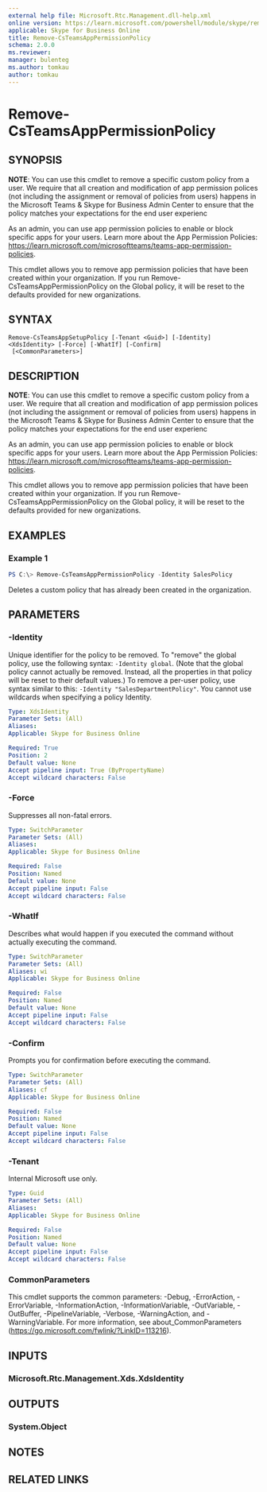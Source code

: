 ```yaml
---
external help file: Microsoft.Rtc.Management.dll-help.xml
online version: https://learn.microsoft.com/powershell/module/skype/remove-csteamsapppermissionpolicy
applicable: Skype for Business Online
title: Remove-CsTeamsAppPermissionPolicy
schema: 2.0.0
ms.reviewer:
manager: bulenteg
ms.author: tomkau
author: tomkau
---
```


# Remove-CsTeamsAppPermissionPolicy

## SYNOPSIS
**NOTE**: You can use this cmdlet to remove a specific custom policy from a user. We require that all creation and modification of app permission polices (not including the assignment or removal of policies from users) happens in the Microsoft Teams & Skype for Business Admin Center to ensure that the policy matches your expectations for the end user experienc

As an admin, you can use app permission policies to enable or block specific apps for your users.  Learn more about the App Permission Policies: <https://learn.microsoft.com/microsoftteams/teams-app-permission-policies>.

This cmdlet allows you to remove app permission policies that have been created within your organization. If you run Remove-CsTeamsAppPermissionPolicy on the Global policy, it will be reset to the defaults provided for new organizations.

## SYNTAX

```
Remove-CsTeamsAppSetupPolicy [-Tenant <Guid>] [-Identity] <XdsIdentity> [-Force] [-WhatIf] [-Confirm]
 [<CommonParameters>]
```

## DESCRIPTION
**NOTE**: You can use this cmdlet to remove a specific custom policy from a user. We require that all creation and modification of app permission polices (not including the assignment or removal of policies from users) happens in the Microsoft Teams & Skype for Business Admin Center to ensure that the policy matches your expectations for the end user experienc

As an admin, you can use app permission policies to enable or block specific apps for your users.  Learn more about the App Permission Policies: <https://learn.microsoft.com/microsoftteams/teams-app-permission-policies>.

This cmdlet allows you to remove app permission policies that have been created within your organization. If you run Remove-CsTeamsAppPermissionPolicy on the Global policy, it will be reset to the defaults provided for new organizations.

## EXAMPLES

### Example 1
```powershell
PS C:\> Remove-CsTeamsAppPermissionPolicy -Identity SalesPolicy
```

Deletes a custom policy that has already been created in the organization.

## PARAMETERS

### -Identity
Unique identifier for the policy to be removed.
To "remove" the global policy, use the following syntax: `-Identity global`.
(Note that the global policy cannot actually be removed.  Instead, all the properties in that policy will be reset to their default values.) To remove a per-user policy, use syntax similar to this: `-Identity "SalesDepartmentPolicy"`.
You cannot use wildcards when specifying a policy Identity.

```yaml
Type: XdsIdentity
Parameter Sets: (All)
Aliases: 
Applicable: Skype for Business Online

Required: True
Position: 2
Default value: None
Accept pipeline input: True (ByPropertyName)
Accept wildcard characters: False
```

### -Force
Suppresses all non-fatal errors.

```yaml
Type: SwitchParameter
Parameter Sets: (All)
Aliases: 
Applicable: Skype for Business Online

Required: False
Position: Named
Default value: None
Accept pipeline input: False
Accept wildcard characters: False
```

### -WhatIf
Describes what would happen if you executed the command without actually executing the command.

```yaml
Type: SwitchParameter
Parameter Sets: (All)
Aliases: wi
Applicable: Skype for Business Online

Required: False
Position: Named
Default value: None
Accept pipeline input: False
Accept wildcard characters: False
```

### -Confirm
Prompts you for confirmation before executing the command.

```yaml
Type: SwitchParameter
Parameter Sets: (All)
Aliases: cf
Applicable: Skype for Business Online

Required: False
Position: Named
Default value: None
Accept pipeline input: False
Accept wildcard characters: False
```

### -Tenant
Internal Microsoft use only.

```yaml
Type: Guid
Parameter Sets: (All)
Aliases: 
Applicable: Skype for Business Online

Required: False
Position: Named
Default value: None
Accept pipeline input: False
Accept wildcard characters: False
```

### CommonParameters
This cmdlet supports the common parameters: -Debug, -ErrorAction, -ErrorVariable, -InformationAction, -InformationVariable, -OutVariable, -OutBuffer, -PipelineVariable, -Verbose, -WarningAction, and -WarningVariable.
For more information, see about_CommonParameters (https://go.microsoft.com/fwlink/?LinkID=113216).

## INPUTS

### Microsoft.Rtc.Management.Xds.XdsIdentity


## OUTPUTS

### System.Object

## NOTES

## RELATED LINKS
